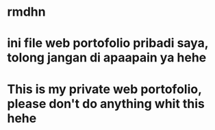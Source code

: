 # rmdhn

# ini file web portofolio pribadi saya, tolong jangan di apaapain ya hehe

# This is my private web portofolio, please don't do anything whit this hehe
